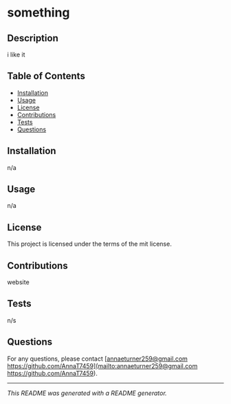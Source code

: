 # something

## Description
i like it

## Table of Contents
- [Installation](#installation)
- [Usage](#usage)
- [License](#license)
- [Contributions](#contributions)
- [Tests](#tests)
- [Questions](#questions)

## Installation
n/a

## Usage
n/a

## License
This project is licensed under the terms of the mit license.

## Contributions
website

## Tests
n/s

## Questions
For any questions, please contact [annaeturner259@gmail.com https://github.com/AnnaT7459](mailto:annaeturner259@gmail.com https://github.com/AnnaT7459).

---

*This README was generated with a README generator.*